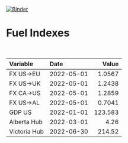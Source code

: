 [![Binder](https://mybinder.org/badge_logo.svg)](https://mybinder.org/v2/gh/AyrtonB/Global-Gas-Prices/master)

# Fuel Indexes

<br>

| Variable     | Date       |    Value |
|:-------------|:-----------|---------:|
| FX US->EU    | 2022-05-01 |   1.0567 |
| FX US->UK    | 2022-05-01 |   1.2438 |
| FX CA->US    | 2022-05-01 |   1.2859 |
| FX US->AL    | 2022-05-01 |   0.7041 |
| GDP US       | 2022-01-01 | 123.583  |
| Alberta Hub  | 2022-03-01 |   4.26   |
| Victoria Hub | 2022-06-30 | 214.52   |